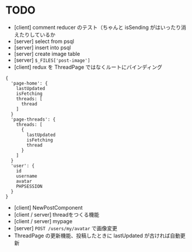 # TODO
- [client] comment reducer のテスト（ちゃんと isSending がはいったり消えたりしているか
- [server] select from psql
- [server] insert into psql
- [server] create image table
- [server] `$_FILES['post-image']`
- [client] redux を ThreadPage ではなくルートにバインディング
```
{
  'page-home': {
    lastUpdated
    isFetching
    threads: [
      thread
    ]
  }
  'page-threads': {
    threads: [
      {
        lastUpdated
        isFetching
        thread
      }
    ]
  }
  'user': {
    id
    username
    avatar
    PHPSESSION
  }
}
```
- [client] NewPostComponent
- [client / server] threadをつくる機能
- [client / server] mypage
- [server] `POST /users/my/avatar` で画像変更
- ThreadPage の更新機能、投稿したときに lastUpdated が古ければ自動更新
